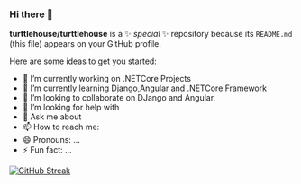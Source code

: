 ### Hi there 👋


**turttlehouse/turttlehouse** is a ✨ _special_ ✨ repository because its `README.md` (this file) appears on your GitHub profile.

Here are some ideas to get you started:

- 🔭 I’m currently working on .NETCore Projects
- 🌱 I’m currently learning Django,Angular and .NETCore Framework
- 👯 I’m looking to collaborate on DJango and Angular.
- 🤔 I’m looking for help with 
- 💬 Ask me about 
- 📫 How to reach me: 
- 😄 Pronouns: ...
- ⚡ Fun fact: ...


[![GitHub Streak](http://github-readme-streak-stats.herokuapp.com?user=your-github-username&theme=dark&background=000000)](https://git.io/streak-stats)

